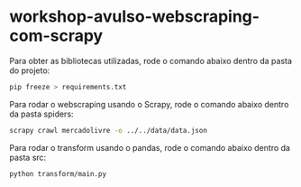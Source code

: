 # workshop-avulso-webscraping-com-scrapy

Para obter as bibliotecas utilizadas, rode o comando abaixo dentro da pasta do projeto:
```bash
pip freeze > requirements.txt
```

Para rodar o webscraping usando o Scrapy, rode o comando abaixo dentro da pasta spiders:

```bash
scrapy crawl mercadolivre -o ../../data/data.json
```

Para rodar o transform usando o pandas, rode o comando abaixo dentro da pasta src:

```bash
python transform/main.py
```